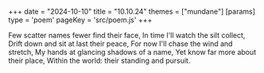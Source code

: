 +++
date = "2024-10-10"
title = "10.10.24"
themes = ["mundane"]
[params]
  type = 'poem'
  pageKey = 'src/poem.js'
+++

Few scatter names fewer find their face,
In time I'll watch the silt collect,
Drift down and sit at last their peace,
For now I'll chase the wind and stretch,
My hands at glancing shadows of a name,
Yet know far more about their place,
Within the world: their standing and pursuit.
